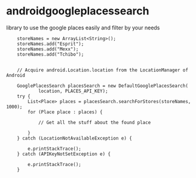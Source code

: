androidgoogleplacessearch
=========================

library to use the google places easily and filter by your needs


		storeNames = new ArrayList<String>();
		storeNames.add("Esprit");
		storeNames.add("Mexx");
		storeNames.add("Tchibo");
		
		
		// Acquire android.Location.location from the LocationManager of Android		

		GooglePlacesSearch placesSearch = new DefaultGooglePlacesSearch(
				location, PLACES_API_KEY);
		try {
			List<Place> places = placesSearch.searchForStores(storeNames, 1000);
			for (Place place : places) {

				// Get all the stuff about the found place

			}
		} catch (LocationNotAvailableException e) {

			e.printStackTrace();
		} catch (APIKeyNotSetException e) {

			e.printStackTrace();
		}